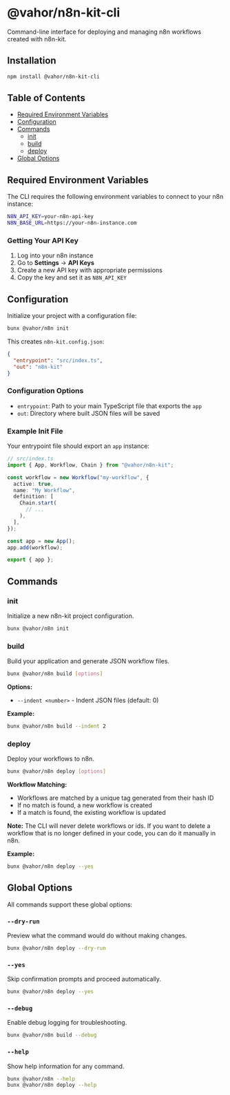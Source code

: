 # @vahor/n8n-kit-cli

Command-line interface for deploying and managing n8n workflows created with n8n-kit.

## Installation

```sh
npm install @vahor/n8n-kit-cli
```

## Table of Contents

- [Required Environment Variables](#required-environment-variables)
- [Configuration](#configuration)
- [Commands](#commands)
  - [init](#init)
  - [build](#build)
  - [deploy](#deploy)
- [Global Options](#global-options)

## Required Environment Variables

The CLI requires the following environment variables to connect to your n8n instance:

```sh
N8N_API_KEY=your-n8n-api-key
N8N_BASE_URL=https://your-n8n-instance.com
```

### Getting Your API Key

1. Log into your n8n instance
2. Go to **Settings** → **API Keys**
3. Create a new API key with appropriate permissions
4. Copy the key and set it as `N8N_API_KEY`

## Configuration

Initialize your project with a configuration file:

```sh
bunx @vahor/n8n init
```

This creates `n8n-kit.config.json`:

```json
{
  "entrypoint": "src/index.ts",
  "out": "n8n-kit"
}
```

### Configuration Options

- `entrypoint`: Path to your main TypeScript file that exports the `app`
- `out`: Directory where built JSON files will be saved

### Example Init File

Your entrypoint file should export an `app` instance:

```typescript
// src/index.ts
import { App, Workflow, Chain } from "@vahor/n8n-kit";

const workflow = new Workflow("my-workflow", {
  active: true,
  name: "My Workflow",
  definition: [
    Chain.start(
      // ...
    ),
  ],
});

const app = new App();
app.add(workflow);

export { app };
```

## Commands

### init

Initialize a new n8n-kit project configuration.

```sh
bunx @vahor/n8n init
```

### build

Build your application and generate JSON workflow files.

```sh
bunx @vahor/n8n build [options]
```

**Options:**
- `--indent <number>` - Indent JSON files (default: 0)

**Example:**
```sh
bunx @vahor/n8n build --indent 2
```

### deploy

Deploy your workflows to n8n.

```sh
bunx @vahor/n8n deploy [options]
```

**Workflow Matching:**

- Workflows are matched by a unique tag generated from their hash ID
- If no match is found, a new workflow is created
- If a match is found, the existing workflow is updated

**Note:** The CLI will never delete workflows or ids. If you want to delete a workflow that is no longer defined in your code, you can do it manually in n8n.

**Example:**
```sh
bunx @vahor/n8n deploy --yes
```

## Global Options

All commands support these global options:

### `--dry-run`

Preview what the command would do without making changes.

```sh
bunx @vahor/n8n deploy --dry-run
```

### `--yes`

Skip confirmation prompts and proceed automatically.

```sh
bunx @vahor/n8n deploy --yes
```

### `--debug`

Enable debug logging for troubleshooting.

```sh
bunx @vahor/n8n build --debug
```

### `--help`

Show help information for any command.

```sh
bunx @vahor/n8n --help
bunx @vahor/n8n deploy --help
```
